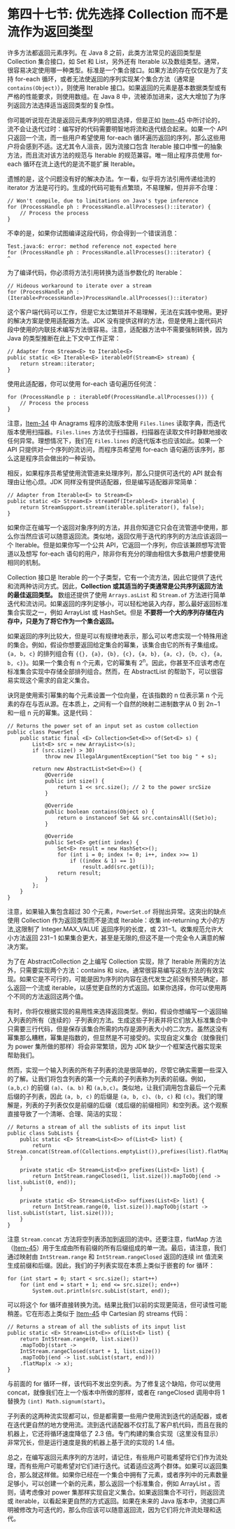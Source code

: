 # 第四十七节: 优先选择 Collection 而不是流作为返回类型

许多方法都返回元素序列。在 Java 8 之前，此类方法常见的返回类型是 Collection 集合接口，如 Set 和 List，另外还有 Iterable 以及数组类型。通常，很容易决定使用哪一种类型。标准是一个集合接口。如果方法的存在仅仅是为了支持 for-each 循环，或者无法使返回的序列实现某个集合方法（通常是 `contains(Object)`），则使用 Iterable 接口。如果返回的元素是基本数据类型或有严格的性能要求，则使用数组。在 Java 8 中，流被添加进来，这大大增加了为序列返回方法选择适当返回类型的复杂性。

你可能听说现在流是返回元素序列的明显选择，但是正如 [Item-45](../Chapter-7/Chapter-7-Item-45-Use-streams-judiciously) 中所讨论的，流不会让迭代过时：编写好的代码需要明智地将流和迭代结合起来。如果一个 API 只返回一个流，而一些用户希望使用 for-each 循环遍历返回的序列，那么这些用户将会感到不适。这尤其令人沮丧，因为流接口包含 Iterable 接口中惟一的抽象方法，而且流对该方法的规范与 Iterable 的规范兼容。唯一阻止程序员使用 for-each 循环在流上迭代的是流不能扩展 Iterable。

遗憾的是，这个问题没有好的解决办法。乍一看，似乎将方法引用传递给流的 iterator 方法是可行的。生成的代码可能有点繁琐，不易理解，但并非不合理：

```
// Won't compile, due to limitations on Java's type inference
for (ProcessHandle ph : ProcessHandle.allProcesses()::iterator) {
    // Process the process
}
```

不幸的是，如果你试图编译这段代码，你会得到一个错误消息：

```
Test.java:6: error: method reference not expected here
for (ProcessHandle ph : ProcessHandle.allProcesses()::iterator) {
^
```

为了编译代码，你必须将方法引用转换为适当参数化的 Iterable：

```
// Hideous workaround to iterate over a stream
for (ProcessHandle ph : (Iterable<ProcessHandle>)ProcessHandle.allProcesses()::iterator)
```

这个客户端代码可以工作，但是它太过繁琐并不易理解，无法在实践中使用。更好的解决方案是使用适配器方法。JDK 没有提供这样的方法，但是使用上面代码片段中使用的内联技术编写方法很容易。注意，适配器方法中不需要强制转换，因为 Java 的类型推断在此上下文中工作正常：

```
// Adapter from Stream<E> to Iterable<E>
public static <E> Iterable<E> iterableOf(Stream<E> stream) {
    return stream::iterator;
}
```

使用此适配器，你可以使用 for-each 语句遍历任何流：

```
for (ProcessHandle p : iterableOf(ProcessHandle.allProcesses())) {
    // Process the process
}
```

注意，[Item-34](../Chapter-6/Chapter-6-Item-34-Use-enums-instead-of-int-constants) 中 Anagrams 程序的流版本使用 `Files.lines` 读取字典，而迭代版本使用扫描器。`Files.lines` 方法优于扫描器，扫描器在读取文件时静默地接收任何异常。理想情况下，我们在 `Files.lines` 的迭代版本也应该如此。如果一个 API 只提供对一个序列的流访问，而程序员希望用 for-each 语句遍历该序列，那么这是程序员会做出的一种妥协。

相反，如果程序员希望使用流管道来处理序列，那么只提供可迭代的 API 就会有理由让他心烦。JDK 同样没有提供适配器，但是编写适配器非常简单：

```
// Adapter from Iterable<E> to Stream<E>
public static <E> Stream<E> streamOf(Iterable<E> iterable) {
    return StreamSupport.stream(iterable.spliterator(), false);
}
```

如果你正在编写一个返回对象序列的方法，并且你知道它只会在流管道中使用，那么你当然应该可以随意返回流。类似地，返回仅用于迭代的序列的方法应该返回一个 Iterable。但是如果你写一个公共 API，它返回一个序列，你应该兼顾想写流管道以及想写 for-each 语句的用户，除非你有充分的理由相信大多数用户想要使用相同的机制。

Collection 接口是 Iterable 的一个子类型，它有一个流方法，因此它提供了迭代和流两种访问方式。因此，**Collection 或其适当的子类通常是公共序列返回方法的最佳返回类型。** 数组还提供了使用 `Arrays.asList` 和 `Stream.of` 方法进行简单迭代和流访问。如果返回的序列足够小，可以轻松地装入内存，那么最好返回标准集合实现之一，例如 ArrayList 或 HashSet。但是 **不要将一个大的序列存储在内存中，只是为了将它作为一个集合返回。**

如果返回的序列比较大，但是可以有规律地表示，那么可以考虑实现一个特殊用途的集合。例如，假设你想要返回给定集合的幂集，该集合由它的所有子集组成。`{a, b, c}` 的排列组合有 `{{}, {a}, {b}, {c}, {a, b}, {a, c}, {b, c}, {a, b, c}}`。如果一个集合有 n 个元素，它的幂集有 2<sup>n</sup>。因此，你甚至不应该考虑在标准集合实现中存储全部排列组合。然而，在 AbstractList 的帮助下，可以很容易实现这个需求的自定义集合。

诀窍是使用索引幂集的每个元素设置一个位向量，在该指数的 n 位表示第 n 个元素的存在与否从源。在本质上，之间有一个自然的映射二进制数字从 0 到 2n−1 和一组 n 元的幂集。这是代码：

```
// Returns the power set of an input set as custom collection
public class PowerSet {
    public static final <E> Collection<Set<E>> of(Set<E> s) {
        List<E> src = new ArrayList<>(s);
        if (src.size() > 30)
            throw new IllegalArgumentException("Set too big " + s);

        return new AbstractList<Set<E>>() {
            @Override
            public int size() {
                return 1 << src.size(); // 2 to the power srcSize
            }

            @Override
            public boolean contains(Object o) {
                return o instanceof Set && src.containsAll((Set)o);
            }

            @Override
            public Set<E> get(int index) {
                Set<E> result = new HashSet<>();
                for (int i = 0; index != 0; i++, index >>= 1)
                    if ((index & 1) == 1)
                        result.add(src.get(i));
                return result;
            }
        };
    }
}
```

注意，如果输入集包含超过 30 个元素，`PowerSet.of` 将抛出异常。这突出的缺点使用 Collection 作为返回类型而不是流或 Iterable：收集 int-returning 大小的方法,这限制了 Integer.MAX_VALUE 返回序列的长度，或 231−1。收集规范允许大小方法返回 231−1 如果集合更大，甚至是无限的,但这不是一个完全令人满意的解决方案。

为了在 AbstractCollection 之上编写 Collection 实现，除了 Iterable 所需的方法外，只需要实现两个方法：contains 和 size。通常很容易编写这些方法的有效实现。如果它是不可行的，可能是因为序列的内容在迭代发生之前没有预先确定，那么返回一个流或 iterable，以感觉更自然的方式返回。如果你选择，你可以使用两个不同的方法返回这两个值。

有时，你将仅根据实现的易用性来选择返回类型。例如，假设你想编写一个返回输入列表的所有（连续的）子列表的方法。生成这些子列表并将它们放入标准集合中只需要三行代码，但是保存该集合所需的内存是源列表大小的二次方。虽然这没有幂集那么糟糕，幂集是指数的，但显然是不可接受的。实现自定义集合（就像我们为 power 集所做的那样）将会非常繁琐，因为 JDK 缺少一个框架迭代器实现来帮助我们。

然而，实现一个输入列表的所有子列表的流是很简单的，尽管它确实需要一些深入的了解。让我们将包含列表的第一个元素的子列表称为列表的前缀。例如，`(a,b,c)` 的前缀 `(a)`、`(a、b)` 和 `(a,b,c)`。类似地，让我们调用包含最后一个元素后缀的子列表，因此 `(a, b, c)` 的后缀是 `(a, b, c)`、`(b, c)` 和 `(c)`。我们的理解是，列表的子列表仅仅是前缀的后缀（或后缀的前缀相同）和空列表。这个观察直接导致了一个清晰、合理、简洁的实现：

```
// Returns a stream of all the sublists of its input list
public class SubLists {
    public static <E> Stream<List<E>> of(List<E> list) {
        return Stream.concat(Stream.of(Collections.emptyList()),prefixes(list).flatMap(SubLists::suffixes));
    }

    private static <E> Stream<List<E>> prefixes(List<E> list) {
        return IntStream.rangeClosed(1, list.size()).mapToObj(end -> list.subList(0, end));
    }

    private static <E> Stream<List<E>> suffixes(List<E> list) {
        return IntStream.range(0, list.size()).mapToObj(start -> list.subList(start, list.size()));
    }
}
```

注意 `Stream.concat` 方法将空列表添加到返回的流中。还要注意，flatMap 方法（[Item-45](../Chapter-7/Chapter-7-Item-45-Use-streams-judiciously)）用于生成由所有前缀的所有后缀组成的单一流。最后，请注意，我们通过映射由 `IntStream.range` 和 `IntStream.rangeClosed` 返回的连续 int 值流来生成前缀和后缀。因此，我们的子列表实现在本质上类似于嵌套的 for 循环：

```
for (int start = 0; start < src.size(); start++)
    for (int end = start + 1; end <= src.size(); end++)
        System.out.println(src.subList(start, end));
```

可以将这个 for 循环直接转换为流。结果比我们以前的实现更简洁，但可读性可能稍差。它在形态上类似于 [Item-45](../Chapter-7/Chapter-7-Item-45-Use-streams-judiciously) 中 Cartesian 的 streams 代码：

```
// Returns a stream of all the sublists of its input list
public static <E> Stream<List<E>> of(List<E> list) {
    return IntStream.range(0, list.size())
    .mapToObj(start ->
    IntStream.rangeClosed(start + 1, list.size())
    .mapToObj(end -> list.subList(start, end)))
    .flatMap(x -> x);
}
```

与前面的 for 循环一样，该代码不发出空列表。为了修复这个缺陷，你可以使用 concat，就像我们在上一个版本中所做的那样，或者在 rangeClosed 调用中将 1 替换为 `(int) Math.signum(start)`。

子列表的这两种流实现都可以，但是都需要一些用户使用流到迭代的适配器，或者在迭代更自然的地方使用流。流到迭代适配器不仅打乱了客户机代码，而且在我的机器上，它还将循环速度降低了 2.3 倍。专门构建的集合实现（这里没有显示）非常冗长，但是运行速度是我的机器上基于流的实现的 1.4 倍。

总之，在编写返回元素序列的方法时，请记住，有些用户可能希望将它们作为流处理，而有些用户可能希望对它们进行迭代。试着适应这两个群体。如果可以返回集合，那么就这样做。如果你已经在一个集合中拥有了元素，或者序列中的元素数量足够小，可以创建一个新的元素，那么返回一个标准集合，例如 ArrayList 。否则，请考虑像对 power 集那样实现自定义集合。如果返回集合不可行，则返回流或 iterable，以看起来更自然的方式返回。如果在未来的 Java 版本中，流接口声明被修改为可迭代的，那么你应该可以随意返回流，因为它们将允许流处理和迭代。
